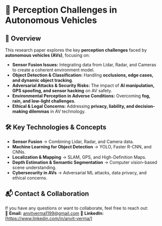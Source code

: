 # 🚗 Perception Challenges in Autonomous Vehicles  

## 📄 Overview  
This research paper explores the key **perception challenges** faced by **autonomous vehicles (AVs)**, focusing on:  
- **Sensor Fusion Issues:** Integrating data from Lidar, Radar, and Cameras to create a coherent environment model.  
- **Object Detection & Classification:** Handling **occlusions, edge cases, and dynamic object tracking**.  
- **Adversarial Attacks & Security Risks:** The impact of **AI manipulation, GPS spoofing, and sensor hacking** on AV safety.  
- **Environmental Perception in Adverse Conditions:** Overcoming **fog, rain, and low-light challenges**.  
- **Ethical & Legal Concerns:** Addressing **privacy, liability, and decision-making dilemmas** in AV technology.  

## 🛠️ Key Technologies & Concepts  
- **Sensor Fusion** → Combining Lidar, Radar, and Camera data.  
- **Machine Learning for Object Detection** → YOLO, Faster R-CNN, and CNNs.  
- **Localization & Mapping** → SLAM, GPS, and High-Definition Maps.  
- **Depth Estimation & Semantic Segmentation** → Computer vision-based scene understanding.  
- **Cybersecurity in AVs** → Adversarial ML attacks, data privacy, and ethical concerns.  

## 📬 Contact & Collaboration  
If you have any questions or want to collaborate, feel free to reach out:  
📧 **Email:** anvitverma1199@gmail.com
🔗 **LinkedIn:** [https://www.linkedin.com/in/anvit-verma/]
